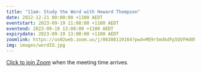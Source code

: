 ```yaml
---
title: "11am: Study the Word with Howard Thompson"
date: 2022-12-21 00:00:00 +1100 AEDT
eventstart: 2023-09-19 11:00:00 +1100 AEDT
eventend: 2023-09-19 13:00:00 +1100 AEDT
expirydate: 2023-09-19 13:00:00 +1100 AEDT
zoomlink: https://us02web.zoom.us/j/86388119164?pwd=ME9rSmdkdFp5QVFHd0hIbDZmNXhRQT09
img: images/wordID.jpg
---
```


[Click to join Zoom](https://us02web.zoom.us/j/86388119164?pwd=ME9rSmdkdFp5QVFHd0hIbDZmNXhRQT09) when the meeting time arrives.